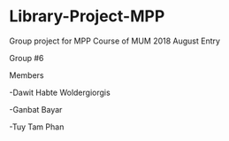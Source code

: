 # Library-Project-MPP

Group project for MPP Course of MUM 2018 August Entry

Group #6

Members

-Dawit Habte Woldergiorgis

-Ganbat Bayar

-Tuy Tam Phan